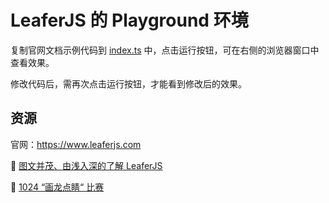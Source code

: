 # LeaferJS 的 Playground 环境

复制官网文档示例代码到 [index.ts](./index.ts) 中，点击运行按钮，可在右侧的浏览器窗口中查看效果。

修改代码后，需再次点击运行按钮，才能看到修改后的效果。

## 资源

官网：https://www.leaferjs.com

📗 [图文并茂、由浅入深的了解 LeaferJS](https://leaferjs.com/ui/blog/2024-07-09.html)

📙 [1024 “画龙点睛“ 比赛](https://cloudstudio.net/a/21702860087578624)
